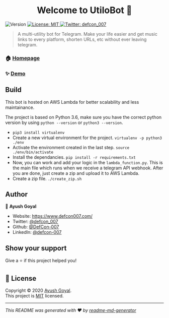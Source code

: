 <h1 align="center">Welcome to UtiloBot 👋</h1>
<p>
  <img alt="Version" src="https://img.shields.io/badge/version-1.0-blue.svg?cacheSeconds=2592000" />
  <a href="https://github.com/DefCon-007/UtiloBot-New/blob/master/LICENSE" target="_blank">
    <img alt="License: MIT" src="https://img.shields.io/badge/License-MIT-yellow.svg" />
  </a>
  <a href="https://twitter.com/defcon\_007" target="_blank">
    <img alt="Twitter: defcon_007" src="https://img.shields.io/twitter/follow/defcon_007.svg?style=social" />
  </a>
</p>

> A multi-utility bot for Telegram. Make your life easier and get music links to every platform, shorten URLs, etc without ever leaving telegram.

### 🏠 [Homepage](https://utilobot.defcon007.com)

### ✨ [Demo](https://t.me/UtiloBot)

## Build

This bot is hosted on AWS Lambda for better scalability and less maintainance. 

The project is based on Python 3.6, make sure you have the correct python version by using `python --version` or `python3 --version`. 

- ```pip3 install virtualenv```
- Create a new virtual environment for the project.
  ```virtualenv -p python3 ./env```
- Activate the environment created in the last step.
  ```source ./env/bin/activate```
- Install the dependancies. 
  ```pip install -r requirements.txt```
- Now, you can work and add your logic in the `lambda_function.py`. This is the main file which runs when we receive a telegram API webhook. After you are done, just create a zip and upload it to AWS Lambda.
- Create a zip file.
  ```./create_zip.sh```

## Author

👤 **Ayush Goyal**

* Website: https://www.defcon007.com/
* Twitter: [@defcon\_007](https://twitter.com/defcon\_007)
* Github: [@DefCon-007](https://github.com/DefCon-007)
* LinkedIn: [@defcon-007](https://linkedin.com/in/defcon-007)

## Show your support

Give a ⭐️ if this project helped you!

## 📝 License

Copyright © 2020 [Ayush Goyal](https://github.com/DefCon-007).<br />
This project is [MIT](https://github.com/DefCon-007/UtiloBot-New/blob/master/LICENSE) licensed.

***
_This README was generated with ❤️ by [readme-md-generator](https://github.com/kefranabg/readme-md-generator)_
